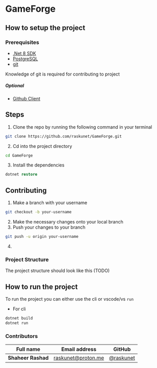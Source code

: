 # GameForge 

## How to setup the project

### Prerequisites
- [.Net 8 SDK](https://dotnet.microsoft.com/en-us/download)
- [PostgreSQL](https://www.postgresql.org/)
- [git](https://git-scm.com)

Knowledge of git is required for contributing to project
##### Optional
- [Github Client](https://desktop.github.com/download/)

## Steps

1. Clone the repo by running the following command in your terminal
```bash
git clone https://github.com/raskunet/GameForge.git
```
2. Cd into the project directory
```bash
cd GameForge
```
3. Install the dependencies
```ps
dotnet restore
```
## Contributing
1. Make a branch with your username
```bash
git checkout -b your-username
```
2. Make the necessary changes onto your local branch
3. Push your changes to your branch
```bash
git push -u origin your-username
```
4.


### Project Structure
The project structure should look like this (TODO)

## How to run the project
To run the project you can either use the cli or vscode/vs `run `
- For cli
```bash
dotnet build
dotnet run
```

### Contributors

| Full name  | Email address | GitHub |
| ------------- | ------------- | ------------- |
| **Shaheer Rashad**  | <raskunet@proton.me>  | [@raskunet](https://github.com/raskunet) |
